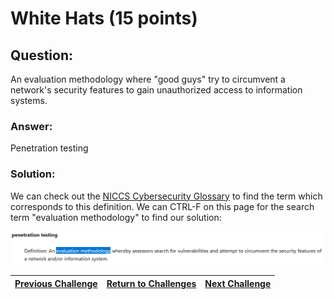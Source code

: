 # White Hats (15 points)

## Question:

An evaluation methodology where "good guys" try to circumvent a network's security features to gain unauthorized access to information systems.

### Answer:

Penetration testing

### Solution:

We can check out the [NICCS Cybersecurity Glossary](https://niccs.cisa.gov/about-niccs/cybersecurity-glossary) to find the term which corresponds to this definition. We can CTRL-F on this page for the search term "evaluation methodology" to find our solution:

[![glossary.png](glossary.png)](https://niccs.cisa.gov/about-niccs/cybersecurity-glossary)

| [Previous Challenge](/Challenges/Analyze/6) | [Return to Challenges](/Challenges/../../../#modules) | [Next Challenge](/Challenges/Analyze/8) |
| :------- | :-----: | ------: |